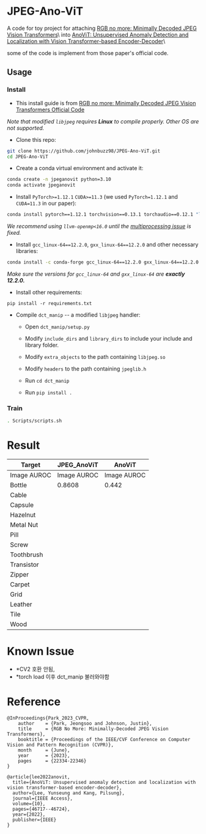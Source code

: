 # JPEG-Ano-ViT

A code for toy project for attaching  [RGB no more: Minimally Decoded JPEG Vision Transformers](https://openaccess.thecvf.com/content/CVPR2023/html/Park_RGB_No_More_Minimally-Decoded_JPEG_Vision_Transformers_CVPR_2023_paper.html)\ into  [AnoViT: Unsupervised Anomaly Detection and Localization with Vision Transformer-based Encoder-Decoder](https://ieeexplore.ieee.org/abstract/document/9765986)\

some of the code is implement from those paper's official code.




## Usage
### Install

* This install guide is from [RGB no more: Minimally Decoded JPEG Vision Transformers Official Code](https://github.com/JeongsooP/RGB-no-more )

*Note that modified `libjpeg` requires **Linux** to compile properly. Other OS are not supported.*

- Clone this repo:

```bash
git clone https://github.com/johnbuzz98/JPEG-Ano-ViT.git
cd JPEG-Ano-ViT
```

- Create a conda virtual environment and activate it:

```bash
conda create -n jpeganovit python=3.10
conda activate jpeganovit
```

- Install `PyTorch>=1.12.1` `CUDA>=11.3` (we used `PyTorch=1.12.1` and `CUDA=11.3` in our paper):
```bash
conda install pytorch==1.12.1 torchvision==0.13.1 torchaudio==0.12.1 "llvm-openmp<16.0" -c pytorch
```

*We recommend using `llvm-openmp<16.0` until the [multiprocessing issue](https://github.com/pytorch/pytorch/issues/101850) is fixed.*

- Install `gcc_linux-64==12.2.0`, `gxx_linux-64==12.2.0` and other necessary libraries:
```bash
conda install -c conda-forge gcc_linux-64==12.2.0 gxx_linux-64==12.2.0 torchmetrics torchinfo tensorboard einops scipy yacs pandas timm imageio iopath psutil
```

*Make sure the versions for `gcc_linux-64` and `gxx_linux-64` are **exactly 12.2.0.***

- Install other requirements:

```
pip install -r requirements.txt
```

- Compile `dct_manip` -- a modified `libjpeg` handler:

  - Open `dct_manip/setup.py`
  - Modify `include_dirs` and `library_dirs` to include your include and library folder.
  - Modify `extra_objects` to the path containing `libjpeg.so`
  - Modify `headers` to the path containing `jpeglib.h`

  - Run `cd dct_manip`
  - Run `pip install .`


### Train
```bash
. Scripts/scripts.sh
```

# Result

| Target      | JPEG_AnoViT | AnoViT      |
| ----------- | ----------- | ----------- |
| Image AUROC | Image AUROC | Image AUROC | Image AUROC |
| Bottle      | 0.8608      | 0.442       |  |  |
| Cable       |             |             |  |  |
| Capsule     |             |             |  |  |
| Hazelnut    |             |             |  |  |
| Metal Nut   |             |             |  |  |
| Pill        |             |             |  |  |
| Screw       |             |             |  |  |
| Toothbrush  |             |             |  |  |
| Transistor  |             |             |  |  |
| Zipper      |             |             |  |  |
| Carpet      |             |             |  |  |
| Grid        |             |             |  |  |
| Leather     |             |             |  |  |
| Tile        |             |             |  |  |
| Wood        |             |             |  |  |
# Known Issue
  - *CV2 호환 안됨, 
  - *torch load 이후 dct_manip 불러와야함  
# Reference
```plain
@InProceedings{Park_2023_CVPR,
    author    = {Park, Jeongsoo and Johnson, Justin},
    title     = {RGB No More: Minimally-Decoded JPEG Vision Transformers},
    booktitle = {Proceedings of the IEEE/CVF Conference on Computer Vision and Pattern Recognition (CVPR)},
    month     = {June},
    year      = {2023},
    pages     = {22334-22346}
}
```
```plain
@article{lee2022anovit,
  title={AnoViT: Unsupervised anomaly detection and localization with vision transformer-based encoder-decoder},
  author={Lee, Yunseung and Kang, Pilsung},
  journal={IEEE Access},
  volume={10},
  pages={46717--46724},
  year={2022},
  publisher={IEEE}
}
```